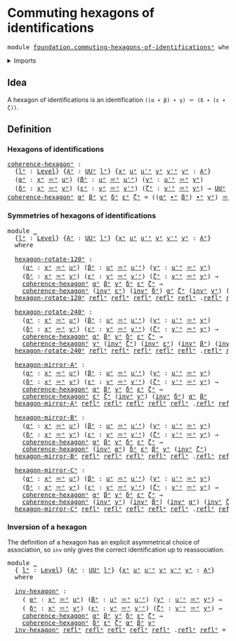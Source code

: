 # Commuting hexagons of identifications

<pre class="Agda"><a id="50" class="Keyword">module</a> <a id="57" href="foundation.commuting-hexagons-of-identifications%25E1%25B5%2589.html" class="Module">foundation.commuting-hexagons-of-identificationsᵉ</a> <a id="107" class="Keyword">where</a>
</pre>
<details><summary>Imports</summary>

<pre class="Agda"><a id="163" class="Keyword">open</a> <a id="168" class="Keyword">import</a> <a id="175" href="foundation.universe-levels%25E1%25B5%2589.html" class="Module">foundation.universe-levelsᵉ</a>

<a id="204" class="Keyword">open</a> <a id="209" class="Keyword">import</a> <a id="216" href="foundation-core.identity-types%25E1%25B5%2589.html" class="Module">foundation-core.identity-typesᵉ</a>
</pre>
</details>

## Idea

A hexagon of identifications is an identification
`((α ∙ β) ∙ γ) ＝ (δ ∙ (ε ∙ ζ))`.

## Definition

### Hexagons of identifications

<pre class="Agda"><a id="coherence-hexagonᵉ"></a><a id="414" href="foundation.commuting-hexagons-of-identifications%25E1%25B5%2589.html#414" class="Function">coherence-hexagonᵉ</a> <a id="433" class="Symbol">:</a>
  <a id="437" class="Symbol">{</a><a id="438" href="foundation.commuting-hexagons-of-identifications%25E1%25B5%2589.html#438" class="Bound">lᵉ</a> <a id="441" class="Symbol">:</a> <a id="443" href="Agda.Primitive.html#742" class="Postulate">Level</a><a id="448" class="Symbol">}</a> <a id="450" class="Symbol">{</a><a id="451" href="foundation.commuting-hexagons-of-identifications%25E1%25B5%2589.html#451" class="Bound">Aᵉ</a> <a id="454" class="Symbol">:</a> <a id="456" href="Agda.Primitive.html#429" class="Primitive">UUᵉ</a> <a id="460" href="foundation.commuting-hexagons-of-identifications%25E1%25B5%2589.html#438" class="Bound">lᵉ</a><a id="462" class="Symbol">}</a> <a id="464" class="Symbol">{</a><a id="465" href="foundation.commuting-hexagons-of-identifications%25E1%25B5%2589.html#465" class="Bound">xᵉ</a> <a id="468" href="foundation.commuting-hexagons-of-identifications%25E1%25B5%2589.html#468" class="Bound">uᵉ</a> <a id="471" href="foundation.commuting-hexagons-of-identifications%25E1%25B5%2589.html#471" class="Bound">u&#39;ᵉ</a> <a id="475" href="foundation.commuting-hexagons-of-identifications%25E1%25B5%2589.html#475" class="Bound">vᵉ</a> <a id="478" href="foundation.commuting-hexagons-of-identifications%25E1%25B5%2589.html#478" class="Bound">v&#39;ᵉ</a> <a id="482" href="foundation.commuting-hexagons-of-identifications%25E1%25B5%2589.html#482" class="Bound">yᵉ</a> <a id="485" class="Symbol">:</a> <a id="487" href="foundation.commuting-hexagons-of-identifications%25E1%25B5%2589.html#451" class="Bound">Aᵉ</a><a id="489" class="Symbol">}</a>
  <a id="493" class="Symbol">(</a><a id="494" href="foundation.commuting-hexagons-of-identifications%25E1%25B5%2589.html#494" class="Bound">αᵉ</a> <a id="497" class="Symbol">:</a> <a id="499" href="foundation.commuting-hexagons-of-identifications%25E1%25B5%2589.html#465" class="Bound">xᵉ</a> <a id="502" href="foundation-core.identity-types%25E1%25B5%2589.html#2730" class="Function Operator">＝ᵉ</a> <a id="505" href="foundation.commuting-hexagons-of-identifications%25E1%25B5%2589.html#468" class="Bound">uᵉ</a><a id="507" class="Symbol">)</a> <a id="509" class="Symbol">(</a><a id="510" href="foundation.commuting-hexagons-of-identifications%25E1%25B5%2589.html#510" class="Bound">βᵉ</a> <a id="513" class="Symbol">:</a> <a id="515" href="foundation.commuting-hexagons-of-identifications%25E1%25B5%2589.html#468" class="Bound">uᵉ</a> <a id="518" href="foundation-core.identity-types%25E1%25B5%2589.html#2730" class="Function Operator">＝ᵉ</a> <a id="521" href="foundation.commuting-hexagons-of-identifications%25E1%25B5%2589.html#471" class="Bound">u&#39;ᵉ</a><a id="524" class="Symbol">)</a> <a id="526" class="Symbol">(</a><a id="527" href="foundation.commuting-hexagons-of-identifications%25E1%25B5%2589.html#527" class="Bound">γᵉ</a> <a id="530" class="Symbol">:</a> <a id="532" href="foundation.commuting-hexagons-of-identifications%25E1%25B5%2589.html#471" class="Bound">u&#39;ᵉ</a> <a id="536" href="foundation-core.identity-types%25E1%25B5%2589.html#2730" class="Function Operator">＝ᵉ</a> <a id="539" href="foundation.commuting-hexagons-of-identifications%25E1%25B5%2589.html#482" class="Bound">yᵉ</a><a id="541" class="Symbol">)</a>
  <a id="545" class="Symbol">(</a><a id="546" href="foundation.commuting-hexagons-of-identifications%25E1%25B5%2589.html#546" class="Bound">δᵉ</a> <a id="549" class="Symbol">:</a> <a id="551" href="foundation.commuting-hexagons-of-identifications%25E1%25B5%2589.html#465" class="Bound">xᵉ</a> <a id="554" href="foundation-core.identity-types%25E1%25B5%2589.html#2730" class="Function Operator">＝ᵉ</a> <a id="557" href="foundation.commuting-hexagons-of-identifications%25E1%25B5%2589.html#475" class="Bound">vᵉ</a><a id="559" class="Symbol">)</a> <a id="561" class="Symbol">(</a><a id="562" href="foundation.commuting-hexagons-of-identifications%25E1%25B5%2589.html#562" class="Bound">εᵉ</a> <a id="565" class="Symbol">:</a> <a id="567" href="foundation.commuting-hexagons-of-identifications%25E1%25B5%2589.html#475" class="Bound">vᵉ</a> <a id="570" href="foundation-core.identity-types%25E1%25B5%2589.html#2730" class="Function Operator">＝ᵉ</a> <a id="573" href="foundation.commuting-hexagons-of-identifications%25E1%25B5%2589.html#478" class="Bound">v&#39;ᵉ</a><a id="576" class="Symbol">)</a> <a id="578" class="Symbol">(</a><a id="579" href="foundation.commuting-hexagons-of-identifications%25E1%25B5%2589.html#579" class="Bound">ζᵉ</a> <a id="582" class="Symbol">:</a> <a id="584" href="foundation.commuting-hexagons-of-identifications%25E1%25B5%2589.html#478" class="Bound">v&#39;ᵉ</a> <a id="588" href="foundation-core.identity-types%25E1%25B5%2589.html#2730" class="Function Operator">＝ᵉ</a> <a id="591" href="foundation.commuting-hexagons-of-identifications%25E1%25B5%2589.html#482" class="Bound">yᵉ</a><a id="593" class="Symbol">)</a> <a id="595" class="Symbol">→</a> <a id="597" href="Agda.Primitive.html#429" class="Primitive">UUᵉ</a> <a id="601" href="foundation.commuting-hexagons-of-identifications%25E1%25B5%2589.html#438" class="Bound">lᵉ</a>
<a id="604" href="foundation.commuting-hexagons-of-identifications%25E1%25B5%2589.html#414" class="Function">coherence-hexagonᵉ</a> <a id="623" href="foundation.commuting-hexagons-of-identifications%25E1%25B5%2589.html#623" class="Bound">αᵉ</a> <a id="626" href="foundation.commuting-hexagons-of-identifications%25E1%25B5%2589.html#626" class="Bound">βᵉ</a> <a id="629" href="foundation.commuting-hexagons-of-identifications%25E1%25B5%2589.html#629" class="Bound">γᵉ</a> <a id="632" href="foundation.commuting-hexagons-of-identifications%25E1%25B5%2589.html#632" class="Bound">δᵉ</a> <a id="635" href="foundation.commuting-hexagons-of-identifications%25E1%25B5%2589.html#635" class="Bound">εᵉ</a> <a id="638" href="foundation.commuting-hexagons-of-identifications%25E1%25B5%2589.html#638" class="Bound">ζᵉ</a> <a id="641" class="Symbol">=</a> <a id="643" class="Symbol">((</a><a id="645" href="foundation.commuting-hexagons-of-identifications%25E1%25B5%2589.html#623" class="Bound">αᵉ</a> <a id="648" href="foundation-core.identity-types%25E1%25B5%2589.html#5906" class="Function Operator">∙ᵉ</a> <a id="651" href="foundation.commuting-hexagons-of-identifications%25E1%25B5%2589.html#626" class="Bound">βᵉ</a><a id="653" class="Symbol">)</a> <a id="655" href="foundation-core.identity-types%25E1%25B5%2589.html#5906" class="Function Operator">∙ᵉ</a> <a id="658" href="foundation.commuting-hexagons-of-identifications%25E1%25B5%2589.html#629" class="Bound">γᵉ</a><a id="660" class="Symbol">)</a> <a id="662" href="foundation-core.identity-types%25E1%25B5%2589.html#2730" class="Function Operator">＝ᵉ</a> <a id="665" class="Symbol">(</a><a id="666" href="foundation.commuting-hexagons-of-identifications%25E1%25B5%2589.html#632" class="Bound">δᵉ</a> <a id="669" href="foundation-core.identity-types%25E1%25B5%2589.html#5906" class="Function Operator">∙ᵉ</a> <a id="672" class="Symbol">(</a><a id="673" href="foundation.commuting-hexagons-of-identifications%25E1%25B5%2589.html#635" class="Bound">εᵉ</a> <a id="676" href="foundation-core.identity-types%25E1%25B5%2589.html#5906" class="Function Operator">∙ᵉ</a> <a id="679" href="foundation.commuting-hexagons-of-identifications%25E1%25B5%2589.html#638" class="Bound">ζᵉ</a><a id="681" class="Symbol">))</a>
</pre>
### Symmetries of hexagons of identifications

<pre class="Agda"><a id="744" class="Keyword">module</a> <a id="751" href="foundation.commuting-hexagons-of-identifications%25E1%25B5%2589.html#751" class="Module">_</a>
  <a id="755" class="Symbol">{</a><a id="756" href="foundation.commuting-hexagons-of-identifications%25E1%25B5%2589.html#756" class="Bound">lᵉ</a> <a id="759" class="Symbol">:</a> <a id="761" href="Agda.Primitive.html#742" class="Postulate">Level</a><a id="766" class="Symbol">}</a> <a id="768" class="Symbol">{</a><a id="769" href="foundation.commuting-hexagons-of-identifications%25E1%25B5%2589.html#769" class="Bound">Aᵉ</a> <a id="772" class="Symbol">:</a> <a id="774" href="Agda.Primitive.html#429" class="Primitive">UUᵉ</a> <a id="778" href="foundation.commuting-hexagons-of-identifications%25E1%25B5%2589.html#756" class="Bound">lᵉ</a><a id="780" class="Symbol">}</a> <a id="782" class="Symbol">{</a><a id="783" href="foundation.commuting-hexagons-of-identifications%25E1%25B5%2589.html#783" class="Bound">xᵉ</a> <a id="786" href="foundation.commuting-hexagons-of-identifications%25E1%25B5%2589.html#786" class="Bound">uᵉ</a> <a id="789" href="foundation.commuting-hexagons-of-identifications%25E1%25B5%2589.html#789" class="Bound">u&#39;ᵉ</a> <a id="793" href="foundation.commuting-hexagons-of-identifications%25E1%25B5%2589.html#793" class="Bound">vᵉ</a> <a id="796" href="foundation.commuting-hexagons-of-identifications%25E1%25B5%2589.html#796" class="Bound">v&#39;ᵉ</a> <a id="800" href="foundation.commuting-hexagons-of-identifications%25E1%25B5%2589.html#800" class="Bound">yᵉ</a> <a id="803" class="Symbol">:</a> <a id="805" href="foundation.commuting-hexagons-of-identifications%25E1%25B5%2589.html#769" class="Bound">Aᵉ</a><a id="807" class="Symbol">}</a>
  <a id="811" class="Keyword">where</a>

  <a id="820" href="foundation.commuting-hexagons-of-identifications%25E1%25B5%2589.html#820" class="Function">hexagon-rotate-120ᵉ</a> <a id="840" class="Symbol">:</a>
    <a id="846" class="Symbol">(</a><a id="847" href="foundation.commuting-hexagons-of-identifications%25E1%25B5%2589.html#847" class="Bound">αᵉ</a> <a id="850" class="Symbol">:</a> <a id="852" href="foundation.commuting-hexagons-of-identifications%25E1%25B5%2589.html#783" class="Bound">xᵉ</a> <a id="855" href="foundation-core.identity-types%25E1%25B5%2589.html#2730" class="Function Operator">＝ᵉ</a> <a id="858" href="foundation.commuting-hexagons-of-identifications%25E1%25B5%2589.html#786" class="Bound">uᵉ</a><a id="860" class="Symbol">)</a> <a id="862" class="Symbol">(</a><a id="863" href="foundation.commuting-hexagons-of-identifications%25E1%25B5%2589.html#863" class="Bound">βᵉ</a> <a id="866" class="Symbol">:</a> <a id="868" href="foundation.commuting-hexagons-of-identifications%25E1%25B5%2589.html#786" class="Bound">uᵉ</a> <a id="871" href="foundation-core.identity-types%25E1%25B5%2589.html#2730" class="Function Operator">＝ᵉ</a> <a id="874" href="foundation.commuting-hexagons-of-identifications%25E1%25B5%2589.html#789" class="Bound">u&#39;ᵉ</a><a id="877" class="Symbol">)</a> <a id="879" class="Symbol">(</a><a id="880" href="foundation.commuting-hexagons-of-identifications%25E1%25B5%2589.html#880" class="Bound">γᵉ</a> <a id="883" class="Symbol">:</a> <a id="885" href="foundation.commuting-hexagons-of-identifications%25E1%25B5%2589.html#789" class="Bound">u&#39;ᵉ</a> <a id="889" href="foundation-core.identity-types%25E1%25B5%2589.html#2730" class="Function Operator">＝ᵉ</a> <a id="892" href="foundation.commuting-hexagons-of-identifications%25E1%25B5%2589.html#800" class="Bound">yᵉ</a><a id="894" class="Symbol">)</a>
    <a id="900" class="Symbol">(</a><a id="901" href="foundation.commuting-hexagons-of-identifications%25E1%25B5%2589.html#901" class="Bound">δᵉ</a> <a id="904" class="Symbol">:</a> <a id="906" href="foundation.commuting-hexagons-of-identifications%25E1%25B5%2589.html#783" class="Bound">xᵉ</a> <a id="909" href="foundation-core.identity-types%25E1%25B5%2589.html#2730" class="Function Operator">＝ᵉ</a> <a id="912" href="foundation.commuting-hexagons-of-identifications%25E1%25B5%2589.html#793" class="Bound">vᵉ</a><a id="914" class="Symbol">)</a> <a id="916" class="Symbol">(</a><a id="917" href="foundation.commuting-hexagons-of-identifications%25E1%25B5%2589.html#917" class="Bound">εᵉ</a> <a id="920" class="Symbol">:</a> <a id="922" href="foundation.commuting-hexagons-of-identifications%25E1%25B5%2589.html#793" class="Bound">vᵉ</a> <a id="925" href="foundation-core.identity-types%25E1%25B5%2589.html#2730" class="Function Operator">＝ᵉ</a> <a id="928" href="foundation.commuting-hexagons-of-identifications%25E1%25B5%2589.html#796" class="Bound">v&#39;ᵉ</a><a id="931" class="Symbol">)</a> <a id="933" class="Symbol">(</a><a id="934" href="foundation.commuting-hexagons-of-identifications%25E1%25B5%2589.html#934" class="Bound">ζᵉ</a> <a id="937" class="Symbol">:</a> <a id="939" href="foundation.commuting-hexagons-of-identifications%25E1%25B5%2589.html#796" class="Bound">v&#39;ᵉ</a> <a id="943" href="foundation-core.identity-types%25E1%25B5%2589.html#2730" class="Function Operator">＝ᵉ</a> <a id="946" href="foundation.commuting-hexagons-of-identifications%25E1%25B5%2589.html#800" class="Bound">yᵉ</a><a id="948" class="Symbol">)</a> <a id="950" class="Symbol">→</a>
    <a id="956" href="foundation.commuting-hexagons-of-identifications%25E1%25B5%2589.html#414" class="Function">coherence-hexagonᵉ</a> <a id="975" href="foundation.commuting-hexagons-of-identifications%25E1%25B5%2589.html#847" class="Bound">αᵉ</a> <a id="978" href="foundation.commuting-hexagons-of-identifications%25E1%25B5%2589.html#863" class="Bound">βᵉ</a> <a id="981" href="foundation.commuting-hexagons-of-identifications%25E1%25B5%2589.html#880" class="Bound">γᵉ</a> <a id="984" href="foundation.commuting-hexagons-of-identifications%25E1%25B5%2589.html#901" class="Bound">δᵉ</a> <a id="987" href="foundation.commuting-hexagons-of-identifications%25E1%25B5%2589.html#917" class="Bound">εᵉ</a> <a id="990" href="foundation.commuting-hexagons-of-identifications%25E1%25B5%2589.html#934" class="Bound">ζᵉ</a> <a id="993" class="Symbol">→</a>
    <a id="999" href="foundation.commuting-hexagons-of-identifications%25E1%25B5%2589.html#414" class="Function">coherence-hexagonᵉ</a> <a id="1018" class="Symbol">(</a><a id="1019" href="foundation-core.identity-types%25E1%25B5%2589.html#6276" class="Function">invᵉ</a> <a id="1024" href="foundation.commuting-hexagons-of-identifications%25E1%25B5%2589.html#917" class="Bound">εᵉ</a><a id="1026" class="Symbol">)</a> <a id="1028" class="Symbol">(</a><a id="1029" href="foundation-core.identity-types%25E1%25B5%2589.html#6276" class="Function">invᵉ</a> <a id="1034" href="foundation.commuting-hexagons-of-identifications%25E1%25B5%2589.html#901" class="Bound">δᵉ</a><a id="1036" class="Symbol">)</a> <a id="1038" href="foundation.commuting-hexagons-of-identifications%25E1%25B5%2589.html#847" class="Bound">αᵉ</a> <a id="1041" href="foundation.commuting-hexagons-of-identifications%25E1%25B5%2589.html#934" class="Bound">ζᵉ</a> <a id="1044" class="Symbol">(</a><a id="1045" href="foundation-core.identity-types%25E1%25B5%2589.html#6276" class="Function">invᵉ</a> <a id="1050" href="foundation.commuting-hexagons-of-identifications%25E1%25B5%2589.html#880" class="Bound">γᵉ</a><a id="1052" class="Symbol">)</a> <a id="1054" class="Symbol">(</a><a id="1055" href="foundation-core.identity-types%25E1%25B5%2589.html#6276" class="Function">invᵉ</a> <a id="1060" href="foundation.commuting-hexagons-of-identifications%25E1%25B5%2589.html#863" class="Bound">βᵉ</a><a id="1062" class="Symbol">)</a>
  <a id="1066" href="foundation.commuting-hexagons-of-identifications%25E1%25B5%2589.html#820" class="Function">hexagon-rotate-120ᵉ</a> <a id="1086" href="foundation-core.identity-types%25E1%25B5%2589.html#2694" class="InductiveConstructor">reflᵉ</a> <a id="1092" href="foundation-core.identity-types%25E1%25B5%2589.html#2694" class="InductiveConstructor">reflᵉ</a> <a id="1098" href="foundation-core.identity-types%25E1%25B5%2589.html#2694" class="InductiveConstructor">reflᵉ</a> <a id="1104" href="foundation-core.identity-types%25E1%25B5%2589.html#2694" class="InductiveConstructor">reflᵉ</a> <a id="1110" href="foundation-core.identity-types%25E1%25B5%2589.html#2694" class="InductiveConstructor">reflᵉ</a> <a id="1116" class="DottedPattern Symbol">.</a><a id="1117" href="foundation-core.identity-types%25E1%25B5%2589.html#2694" class="DottedPattern InductiveConstructor">reflᵉ</a> <a id="1123" href="foundation-core.identity-types%25E1%25B5%2589.html#2694" class="InductiveConstructor">reflᵉ</a> <a id="1129" class="Symbol">=</a> <a id="1131" href="foundation-core.identity-types%25E1%25B5%2589.html#2694" class="InductiveConstructor">reflᵉ</a>

  <a id="1140" href="foundation.commuting-hexagons-of-identifications%25E1%25B5%2589.html#1140" class="Function">hexagon-rotate-240ᵉ</a> <a id="1160" class="Symbol">:</a>
    <a id="1166" class="Symbol">(</a><a id="1167" href="foundation.commuting-hexagons-of-identifications%25E1%25B5%2589.html#1167" class="Bound">αᵉ</a> <a id="1170" class="Symbol">:</a> <a id="1172" href="foundation.commuting-hexagons-of-identifications%25E1%25B5%2589.html#783" class="Bound">xᵉ</a> <a id="1175" href="foundation-core.identity-types%25E1%25B5%2589.html#2730" class="Function Operator">＝ᵉ</a> <a id="1178" href="foundation.commuting-hexagons-of-identifications%25E1%25B5%2589.html#786" class="Bound">uᵉ</a><a id="1180" class="Symbol">)</a> <a id="1182" class="Symbol">(</a><a id="1183" href="foundation.commuting-hexagons-of-identifications%25E1%25B5%2589.html#1183" class="Bound">βᵉ</a> <a id="1186" class="Symbol">:</a> <a id="1188" href="foundation.commuting-hexagons-of-identifications%25E1%25B5%2589.html#786" class="Bound">uᵉ</a> <a id="1191" href="foundation-core.identity-types%25E1%25B5%2589.html#2730" class="Function Operator">＝ᵉ</a> <a id="1194" href="foundation.commuting-hexagons-of-identifications%25E1%25B5%2589.html#789" class="Bound">u&#39;ᵉ</a><a id="1197" class="Symbol">)</a> <a id="1199" class="Symbol">(</a><a id="1200" href="foundation.commuting-hexagons-of-identifications%25E1%25B5%2589.html#1200" class="Bound">γᵉ</a> <a id="1203" class="Symbol">:</a> <a id="1205" href="foundation.commuting-hexagons-of-identifications%25E1%25B5%2589.html#789" class="Bound">u&#39;ᵉ</a> <a id="1209" href="foundation-core.identity-types%25E1%25B5%2589.html#2730" class="Function Operator">＝ᵉ</a> <a id="1212" href="foundation.commuting-hexagons-of-identifications%25E1%25B5%2589.html#800" class="Bound">yᵉ</a><a id="1214" class="Symbol">)</a>
    <a id="1220" class="Symbol">(</a><a id="1221" href="foundation.commuting-hexagons-of-identifications%25E1%25B5%2589.html#1221" class="Bound">δᵉ</a> <a id="1224" class="Symbol">:</a> <a id="1226" href="foundation.commuting-hexagons-of-identifications%25E1%25B5%2589.html#783" class="Bound">xᵉ</a> <a id="1229" href="foundation-core.identity-types%25E1%25B5%2589.html#2730" class="Function Operator">＝ᵉ</a> <a id="1232" href="foundation.commuting-hexagons-of-identifications%25E1%25B5%2589.html#793" class="Bound">vᵉ</a><a id="1234" class="Symbol">)</a> <a id="1236" class="Symbol">(</a><a id="1237" href="foundation.commuting-hexagons-of-identifications%25E1%25B5%2589.html#1237" class="Bound">εᵉ</a> <a id="1240" class="Symbol">:</a> <a id="1242" href="foundation.commuting-hexagons-of-identifications%25E1%25B5%2589.html#793" class="Bound">vᵉ</a> <a id="1245" href="foundation-core.identity-types%25E1%25B5%2589.html#2730" class="Function Operator">＝ᵉ</a> <a id="1248" href="foundation.commuting-hexagons-of-identifications%25E1%25B5%2589.html#796" class="Bound">v&#39;ᵉ</a><a id="1251" class="Symbol">)</a> <a id="1253" class="Symbol">(</a><a id="1254" href="foundation.commuting-hexagons-of-identifications%25E1%25B5%2589.html#1254" class="Bound">ζᵉ</a> <a id="1257" class="Symbol">:</a> <a id="1259" href="foundation.commuting-hexagons-of-identifications%25E1%25B5%2589.html#796" class="Bound">v&#39;ᵉ</a> <a id="1263" href="foundation-core.identity-types%25E1%25B5%2589.html#2730" class="Function Operator">＝ᵉ</a> <a id="1266" href="foundation.commuting-hexagons-of-identifications%25E1%25B5%2589.html#800" class="Bound">yᵉ</a><a id="1268" class="Symbol">)</a> <a id="1270" class="Symbol">→</a>
    <a id="1276" href="foundation.commuting-hexagons-of-identifications%25E1%25B5%2589.html#414" class="Function">coherence-hexagonᵉ</a> <a id="1295" href="foundation.commuting-hexagons-of-identifications%25E1%25B5%2589.html#1167" class="Bound">αᵉ</a> <a id="1298" href="foundation.commuting-hexagons-of-identifications%25E1%25B5%2589.html#1183" class="Bound">βᵉ</a> <a id="1301" href="foundation.commuting-hexagons-of-identifications%25E1%25B5%2589.html#1200" class="Bound">γᵉ</a> <a id="1304" href="foundation.commuting-hexagons-of-identifications%25E1%25B5%2589.html#1221" class="Bound">δᵉ</a> <a id="1307" href="foundation.commuting-hexagons-of-identifications%25E1%25B5%2589.html#1237" class="Bound">εᵉ</a> <a id="1310" href="foundation.commuting-hexagons-of-identifications%25E1%25B5%2589.html#1254" class="Bound">ζᵉ</a> <a id="1313" class="Symbol">→</a>
    <a id="1319" href="foundation.commuting-hexagons-of-identifications%25E1%25B5%2589.html#414" class="Function">coherence-hexagonᵉ</a> <a id="1338" href="foundation.commuting-hexagons-of-identifications%25E1%25B5%2589.html#1200" class="Bound">γᵉ</a> <a id="1341" class="Symbol">(</a><a id="1342" href="foundation-core.identity-types%25E1%25B5%2589.html#6276" class="Function">invᵉ</a> <a id="1347" href="foundation.commuting-hexagons-of-identifications%25E1%25B5%2589.html#1254" class="Bound">ζᵉ</a><a id="1349" class="Symbol">)</a> <a id="1351" class="Symbol">(</a><a id="1352" href="foundation-core.identity-types%25E1%25B5%2589.html#6276" class="Function">invᵉ</a> <a id="1357" href="foundation.commuting-hexagons-of-identifications%25E1%25B5%2589.html#1237" class="Bound">εᵉ</a><a id="1359" class="Symbol">)</a> <a id="1361" class="Symbol">(</a><a id="1362" href="foundation-core.identity-types%25E1%25B5%2589.html#6276" class="Function">invᵉ</a> <a id="1367" href="foundation.commuting-hexagons-of-identifications%25E1%25B5%2589.html#1183" class="Bound">βᵉ</a><a id="1369" class="Symbol">)</a> <a id="1371" class="Symbol">(</a><a id="1372" href="foundation-core.identity-types%25E1%25B5%2589.html#6276" class="Function">invᵉ</a> <a id="1377" href="foundation.commuting-hexagons-of-identifications%25E1%25B5%2589.html#1167" class="Bound">αᵉ</a><a id="1379" class="Symbol">)</a> <a id="1381" href="foundation.commuting-hexagons-of-identifications%25E1%25B5%2589.html#1221" class="Bound">δᵉ</a>
  <a id="1386" href="foundation.commuting-hexagons-of-identifications%25E1%25B5%2589.html#1140" class="Function">hexagon-rotate-240ᵉ</a> <a id="1406" href="foundation-core.identity-types%25E1%25B5%2589.html#2694" class="InductiveConstructor">reflᵉ</a> <a id="1412" href="foundation-core.identity-types%25E1%25B5%2589.html#2694" class="InductiveConstructor">reflᵉ</a> <a id="1418" href="foundation-core.identity-types%25E1%25B5%2589.html#2694" class="InductiveConstructor">reflᵉ</a> <a id="1424" href="foundation-core.identity-types%25E1%25B5%2589.html#2694" class="InductiveConstructor">reflᵉ</a> <a id="1430" href="foundation-core.identity-types%25E1%25B5%2589.html#2694" class="InductiveConstructor">reflᵉ</a> <a id="1436" class="DottedPattern Symbol">.</a><a id="1437" href="foundation-core.identity-types%25E1%25B5%2589.html#2694" class="DottedPattern InductiveConstructor">reflᵉ</a> <a id="1443" href="foundation-core.identity-types%25E1%25B5%2589.html#2694" class="InductiveConstructor">reflᵉ</a> <a id="1449" class="Symbol">=</a> <a id="1451" href="foundation-core.identity-types%25E1%25B5%2589.html#2694" class="InductiveConstructor">reflᵉ</a>

  <a id="1460" href="foundation.commuting-hexagons-of-identifications%25E1%25B5%2589.html#1460" class="Function">hexagon-mirror-Aᵉ</a> <a id="1478" class="Symbol">:</a>
    <a id="1484" class="Symbol">(</a><a id="1485" href="foundation.commuting-hexagons-of-identifications%25E1%25B5%2589.html#1485" class="Bound">αᵉ</a> <a id="1488" class="Symbol">:</a> <a id="1490" href="foundation.commuting-hexagons-of-identifications%25E1%25B5%2589.html#783" class="Bound">xᵉ</a> <a id="1493" href="foundation-core.identity-types%25E1%25B5%2589.html#2730" class="Function Operator">＝ᵉ</a> <a id="1496" href="foundation.commuting-hexagons-of-identifications%25E1%25B5%2589.html#786" class="Bound">uᵉ</a><a id="1498" class="Symbol">)</a> <a id="1500" class="Symbol">(</a><a id="1501" href="foundation.commuting-hexagons-of-identifications%25E1%25B5%2589.html#1501" class="Bound">βᵉ</a> <a id="1504" class="Symbol">:</a> <a id="1506" href="foundation.commuting-hexagons-of-identifications%25E1%25B5%2589.html#786" class="Bound">uᵉ</a> <a id="1509" href="foundation-core.identity-types%25E1%25B5%2589.html#2730" class="Function Operator">＝ᵉ</a> <a id="1512" href="foundation.commuting-hexagons-of-identifications%25E1%25B5%2589.html#789" class="Bound">u&#39;ᵉ</a><a id="1515" class="Symbol">)</a> <a id="1517" class="Symbol">(</a><a id="1518" href="foundation.commuting-hexagons-of-identifications%25E1%25B5%2589.html#1518" class="Bound">γᵉ</a> <a id="1521" class="Symbol">:</a> <a id="1523" href="foundation.commuting-hexagons-of-identifications%25E1%25B5%2589.html#789" class="Bound">u&#39;ᵉ</a> <a id="1527" href="foundation-core.identity-types%25E1%25B5%2589.html#2730" class="Function Operator">＝ᵉ</a> <a id="1530" href="foundation.commuting-hexagons-of-identifications%25E1%25B5%2589.html#800" class="Bound">yᵉ</a><a id="1532" class="Symbol">)</a>
    <a id="1538" class="Symbol">(</a><a id="1539" href="foundation.commuting-hexagons-of-identifications%25E1%25B5%2589.html#1539" class="Bound">δᵉ</a> <a id="1542" class="Symbol">:</a> <a id="1544" href="foundation.commuting-hexagons-of-identifications%25E1%25B5%2589.html#783" class="Bound">xᵉ</a> <a id="1547" href="foundation-core.identity-types%25E1%25B5%2589.html#2730" class="Function Operator">＝ᵉ</a> <a id="1550" href="foundation.commuting-hexagons-of-identifications%25E1%25B5%2589.html#793" class="Bound">vᵉ</a><a id="1552" class="Symbol">)</a> <a id="1554" class="Symbol">(</a><a id="1555" href="foundation.commuting-hexagons-of-identifications%25E1%25B5%2589.html#1555" class="Bound">εᵉ</a> <a id="1558" class="Symbol">:</a> <a id="1560" href="foundation.commuting-hexagons-of-identifications%25E1%25B5%2589.html#793" class="Bound">vᵉ</a> <a id="1563" href="foundation-core.identity-types%25E1%25B5%2589.html#2730" class="Function Operator">＝ᵉ</a> <a id="1566" href="foundation.commuting-hexagons-of-identifications%25E1%25B5%2589.html#796" class="Bound">v&#39;ᵉ</a><a id="1569" class="Symbol">)</a> <a id="1571" class="Symbol">(</a><a id="1572" href="foundation.commuting-hexagons-of-identifications%25E1%25B5%2589.html#1572" class="Bound">ζᵉ</a> <a id="1575" class="Symbol">:</a> <a id="1577" href="foundation.commuting-hexagons-of-identifications%25E1%25B5%2589.html#796" class="Bound">v&#39;ᵉ</a> <a id="1581" href="foundation-core.identity-types%25E1%25B5%2589.html#2730" class="Function Operator">＝ᵉ</a> <a id="1584" href="foundation.commuting-hexagons-of-identifications%25E1%25B5%2589.html#800" class="Bound">yᵉ</a><a id="1586" class="Symbol">)</a> <a id="1588" class="Symbol">→</a>
    <a id="1594" href="foundation.commuting-hexagons-of-identifications%25E1%25B5%2589.html#414" class="Function">coherence-hexagonᵉ</a> <a id="1613" href="foundation.commuting-hexagons-of-identifications%25E1%25B5%2589.html#1485" class="Bound">αᵉ</a> <a id="1616" href="foundation.commuting-hexagons-of-identifications%25E1%25B5%2589.html#1501" class="Bound">βᵉ</a> <a id="1619" href="foundation.commuting-hexagons-of-identifications%25E1%25B5%2589.html#1518" class="Bound">γᵉ</a> <a id="1622" href="foundation.commuting-hexagons-of-identifications%25E1%25B5%2589.html#1539" class="Bound">δᵉ</a> <a id="1625" href="foundation.commuting-hexagons-of-identifications%25E1%25B5%2589.html#1555" class="Bound">εᵉ</a> <a id="1628" href="foundation.commuting-hexagons-of-identifications%25E1%25B5%2589.html#1572" class="Bound">ζᵉ</a> <a id="1631" class="Symbol">→</a>
    <a id="1637" href="foundation.commuting-hexagons-of-identifications%25E1%25B5%2589.html#414" class="Function">coherence-hexagonᵉ</a> <a id="1656" href="foundation.commuting-hexagons-of-identifications%25E1%25B5%2589.html#1555" class="Bound">εᵉ</a> <a id="1659" href="foundation.commuting-hexagons-of-identifications%25E1%25B5%2589.html#1572" class="Bound">ζᵉ</a> <a id="1662" class="Symbol">(</a><a id="1663" href="foundation-core.identity-types%25E1%25B5%2589.html#6276" class="Function">invᵉ</a> <a id="1668" href="foundation.commuting-hexagons-of-identifications%25E1%25B5%2589.html#1518" class="Bound">γᵉ</a><a id="1670" class="Symbol">)</a> <a id="1672" class="Symbol">(</a><a id="1673" href="foundation-core.identity-types%25E1%25B5%2589.html#6276" class="Function">invᵉ</a> <a id="1678" href="foundation.commuting-hexagons-of-identifications%25E1%25B5%2589.html#1539" class="Bound">δᵉ</a><a id="1680" class="Symbol">)</a> <a id="1682" href="foundation.commuting-hexagons-of-identifications%25E1%25B5%2589.html#1485" class="Bound">αᵉ</a> <a id="1685" href="foundation.commuting-hexagons-of-identifications%25E1%25B5%2589.html#1501" class="Bound">βᵉ</a>
  <a id="1690" href="foundation.commuting-hexagons-of-identifications%25E1%25B5%2589.html#1460" class="Function">hexagon-mirror-Aᵉ</a> <a id="1708" href="foundation-core.identity-types%25E1%25B5%2589.html#2694" class="InductiveConstructor">reflᵉ</a> <a id="1714" href="foundation-core.identity-types%25E1%25B5%2589.html#2694" class="InductiveConstructor">reflᵉ</a> <a id="1720" href="foundation-core.identity-types%25E1%25B5%2589.html#2694" class="InductiveConstructor">reflᵉ</a> <a id="1726" href="foundation-core.identity-types%25E1%25B5%2589.html#2694" class="InductiveConstructor">reflᵉ</a> <a id="1732" href="foundation-core.identity-types%25E1%25B5%2589.html#2694" class="InductiveConstructor">reflᵉ</a> <a id="1738" class="DottedPattern Symbol">.</a><a id="1739" href="foundation-core.identity-types%25E1%25B5%2589.html#2694" class="DottedPattern InductiveConstructor">reflᵉ</a> <a id="1745" href="foundation-core.identity-types%25E1%25B5%2589.html#2694" class="InductiveConstructor">reflᵉ</a> <a id="1751" class="Symbol">=</a> <a id="1753" href="foundation-core.identity-types%25E1%25B5%2589.html#2694" class="InductiveConstructor">reflᵉ</a>

  <a id="1762" href="foundation.commuting-hexagons-of-identifications%25E1%25B5%2589.html#1762" class="Function">hexagon-mirror-Bᵉ</a> <a id="1780" class="Symbol">:</a>
    <a id="1786" class="Symbol">(</a><a id="1787" href="foundation.commuting-hexagons-of-identifications%25E1%25B5%2589.html#1787" class="Bound">αᵉ</a> <a id="1790" class="Symbol">:</a> <a id="1792" href="foundation.commuting-hexagons-of-identifications%25E1%25B5%2589.html#783" class="Bound">xᵉ</a> <a id="1795" href="foundation-core.identity-types%25E1%25B5%2589.html#2730" class="Function Operator">＝ᵉ</a> <a id="1798" href="foundation.commuting-hexagons-of-identifications%25E1%25B5%2589.html#786" class="Bound">uᵉ</a><a id="1800" class="Symbol">)</a> <a id="1802" class="Symbol">(</a><a id="1803" href="foundation.commuting-hexagons-of-identifications%25E1%25B5%2589.html#1803" class="Bound">βᵉ</a> <a id="1806" class="Symbol">:</a> <a id="1808" href="foundation.commuting-hexagons-of-identifications%25E1%25B5%2589.html#786" class="Bound">uᵉ</a> <a id="1811" href="foundation-core.identity-types%25E1%25B5%2589.html#2730" class="Function Operator">＝ᵉ</a> <a id="1814" href="foundation.commuting-hexagons-of-identifications%25E1%25B5%2589.html#789" class="Bound">u&#39;ᵉ</a><a id="1817" class="Symbol">)</a> <a id="1819" class="Symbol">(</a><a id="1820" href="foundation.commuting-hexagons-of-identifications%25E1%25B5%2589.html#1820" class="Bound">γᵉ</a> <a id="1823" class="Symbol">:</a> <a id="1825" href="foundation.commuting-hexagons-of-identifications%25E1%25B5%2589.html#789" class="Bound">u&#39;ᵉ</a> <a id="1829" href="foundation-core.identity-types%25E1%25B5%2589.html#2730" class="Function Operator">＝ᵉ</a> <a id="1832" href="foundation.commuting-hexagons-of-identifications%25E1%25B5%2589.html#800" class="Bound">yᵉ</a><a id="1834" class="Symbol">)</a>
    <a id="1840" class="Symbol">(</a><a id="1841" href="foundation.commuting-hexagons-of-identifications%25E1%25B5%2589.html#1841" class="Bound">δᵉ</a> <a id="1844" class="Symbol">:</a> <a id="1846" href="foundation.commuting-hexagons-of-identifications%25E1%25B5%2589.html#783" class="Bound">xᵉ</a> <a id="1849" href="foundation-core.identity-types%25E1%25B5%2589.html#2730" class="Function Operator">＝ᵉ</a> <a id="1852" href="foundation.commuting-hexagons-of-identifications%25E1%25B5%2589.html#793" class="Bound">vᵉ</a><a id="1854" class="Symbol">)</a> <a id="1856" class="Symbol">(</a><a id="1857" href="foundation.commuting-hexagons-of-identifications%25E1%25B5%2589.html#1857" class="Bound">εᵉ</a> <a id="1860" class="Symbol">:</a> <a id="1862" href="foundation.commuting-hexagons-of-identifications%25E1%25B5%2589.html#793" class="Bound">vᵉ</a> <a id="1865" href="foundation-core.identity-types%25E1%25B5%2589.html#2730" class="Function Operator">＝ᵉ</a> <a id="1868" href="foundation.commuting-hexagons-of-identifications%25E1%25B5%2589.html#796" class="Bound">v&#39;ᵉ</a><a id="1871" class="Symbol">)</a> <a id="1873" class="Symbol">(</a><a id="1874" href="foundation.commuting-hexagons-of-identifications%25E1%25B5%2589.html#1874" class="Bound">ζᵉ</a> <a id="1877" class="Symbol">:</a> <a id="1879" href="foundation.commuting-hexagons-of-identifications%25E1%25B5%2589.html#796" class="Bound">v&#39;ᵉ</a> <a id="1883" href="foundation-core.identity-types%25E1%25B5%2589.html#2730" class="Function Operator">＝ᵉ</a> <a id="1886" href="foundation.commuting-hexagons-of-identifications%25E1%25B5%2589.html#800" class="Bound">yᵉ</a><a id="1888" class="Symbol">)</a> <a id="1890" class="Symbol">→</a>
    <a id="1896" href="foundation.commuting-hexagons-of-identifications%25E1%25B5%2589.html#414" class="Function">coherence-hexagonᵉ</a> <a id="1915" href="foundation.commuting-hexagons-of-identifications%25E1%25B5%2589.html#1787" class="Bound">αᵉ</a> <a id="1918" href="foundation.commuting-hexagons-of-identifications%25E1%25B5%2589.html#1803" class="Bound">βᵉ</a> <a id="1921" href="foundation.commuting-hexagons-of-identifications%25E1%25B5%2589.html#1820" class="Bound">γᵉ</a> <a id="1924" href="foundation.commuting-hexagons-of-identifications%25E1%25B5%2589.html#1841" class="Bound">δᵉ</a> <a id="1927" href="foundation.commuting-hexagons-of-identifications%25E1%25B5%2589.html#1857" class="Bound">εᵉ</a> <a id="1930" href="foundation.commuting-hexagons-of-identifications%25E1%25B5%2589.html#1874" class="Bound">ζᵉ</a> <a id="1933" class="Symbol">→</a>
    <a id="1939" href="foundation.commuting-hexagons-of-identifications%25E1%25B5%2589.html#414" class="Function">coherence-hexagonᵉ</a> <a id="1958" class="Symbol">(</a><a id="1959" href="foundation-core.identity-types%25E1%25B5%2589.html#6276" class="Function">invᵉ</a> <a id="1964" href="foundation.commuting-hexagons-of-identifications%25E1%25B5%2589.html#1787" class="Bound">αᵉ</a><a id="1966" class="Symbol">)</a> <a id="1968" href="foundation.commuting-hexagons-of-identifications%25E1%25B5%2589.html#1841" class="Bound">δᵉ</a> <a id="1971" href="foundation.commuting-hexagons-of-identifications%25E1%25B5%2589.html#1857" class="Bound">εᵉ</a> <a id="1974" href="foundation.commuting-hexagons-of-identifications%25E1%25B5%2589.html#1803" class="Bound">βᵉ</a> <a id="1977" href="foundation.commuting-hexagons-of-identifications%25E1%25B5%2589.html#1820" class="Bound">γᵉ</a> <a id="1980" class="Symbol">(</a><a id="1981" href="foundation-core.identity-types%25E1%25B5%2589.html#6276" class="Function">invᵉ</a> <a id="1986" href="foundation.commuting-hexagons-of-identifications%25E1%25B5%2589.html#1874" class="Bound">ζᵉ</a><a id="1988" class="Symbol">)</a>
  <a id="1992" href="foundation.commuting-hexagons-of-identifications%25E1%25B5%2589.html#1762" class="Function">hexagon-mirror-Bᵉ</a> <a id="2010" href="foundation-core.identity-types%25E1%25B5%2589.html#2694" class="InductiveConstructor">reflᵉ</a> <a id="2016" href="foundation-core.identity-types%25E1%25B5%2589.html#2694" class="InductiveConstructor">reflᵉ</a> <a id="2022" href="foundation-core.identity-types%25E1%25B5%2589.html#2694" class="InductiveConstructor">reflᵉ</a> <a id="2028" href="foundation-core.identity-types%25E1%25B5%2589.html#2694" class="InductiveConstructor">reflᵉ</a> <a id="2034" href="foundation-core.identity-types%25E1%25B5%2589.html#2694" class="InductiveConstructor">reflᵉ</a> <a id="2040" class="DottedPattern Symbol">.</a><a id="2041" href="foundation-core.identity-types%25E1%25B5%2589.html#2694" class="DottedPattern InductiveConstructor">reflᵉ</a> <a id="2047" href="foundation-core.identity-types%25E1%25B5%2589.html#2694" class="InductiveConstructor">reflᵉ</a> <a id="2053" class="Symbol">=</a> <a id="2055" href="foundation-core.identity-types%25E1%25B5%2589.html#2694" class="InductiveConstructor">reflᵉ</a>

  <a id="2064" href="foundation.commuting-hexagons-of-identifications%25E1%25B5%2589.html#2064" class="Function">hexagon-mirror-Cᵉ</a> <a id="2082" class="Symbol">:</a>
    <a id="2088" class="Symbol">(</a><a id="2089" href="foundation.commuting-hexagons-of-identifications%25E1%25B5%2589.html#2089" class="Bound">αᵉ</a> <a id="2092" class="Symbol">:</a> <a id="2094" href="foundation.commuting-hexagons-of-identifications%25E1%25B5%2589.html#783" class="Bound">xᵉ</a> <a id="2097" href="foundation-core.identity-types%25E1%25B5%2589.html#2730" class="Function Operator">＝ᵉ</a> <a id="2100" href="foundation.commuting-hexagons-of-identifications%25E1%25B5%2589.html#786" class="Bound">uᵉ</a><a id="2102" class="Symbol">)</a> <a id="2104" class="Symbol">(</a><a id="2105" href="foundation.commuting-hexagons-of-identifications%25E1%25B5%2589.html#2105" class="Bound">βᵉ</a> <a id="2108" class="Symbol">:</a> <a id="2110" href="foundation.commuting-hexagons-of-identifications%25E1%25B5%2589.html#786" class="Bound">uᵉ</a> <a id="2113" href="foundation-core.identity-types%25E1%25B5%2589.html#2730" class="Function Operator">＝ᵉ</a> <a id="2116" href="foundation.commuting-hexagons-of-identifications%25E1%25B5%2589.html#789" class="Bound">u&#39;ᵉ</a><a id="2119" class="Symbol">)</a> <a id="2121" class="Symbol">(</a><a id="2122" href="foundation.commuting-hexagons-of-identifications%25E1%25B5%2589.html#2122" class="Bound">γᵉ</a> <a id="2125" class="Symbol">:</a> <a id="2127" href="foundation.commuting-hexagons-of-identifications%25E1%25B5%2589.html#789" class="Bound">u&#39;ᵉ</a> <a id="2131" href="foundation-core.identity-types%25E1%25B5%2589.html#2730" class="Function Operator">＝ᵉ</a> <a id="2134" href="foundation.commuting-hexagons-of-identifications%25E1%25B5%2589.html#800" class="Bound">yᵉ</a><a id="2136" class="Symbol">)</a>
    <a id="2142" class="Symbol">(</a><a id="2143" href="foundation.commuting-hexagons-of-identifications%25E1%25B5%2589.html#2143" class="Bound">δᵉ</a> <a id="2146" class="Symbol">:</a> <a id="2148" href="foundation.commuting-hexagons-of-identifications%25E1%25B5%2589.html#783" class="Bound">xᵉ</a> <a id="2151" href="foundation-core.identity-types%25E1%25B5%2589.html#2730" class="Function Operator">＝ᵉ</a> <a id="2154" href="foundation.commuting-hexagons-of-identifications%25E1%25B5%2589.html#793" class="Bound">vᵉ</a><a id="2156" class="Symbol">)</a> <a id="2158" class="Symbol">(</a><a id="2159" href="foundation.commuting-hexagons-of-identifications%25E1%25B5%2589.html#2159" class="Bound">εᵉ</a> <a id="2162" class="Symbol">:</a> <a id="2164" href="foundation.commuting-hexagons-of-identifications%25E1%25B5%2589.html#793" class="Bound">vᵉ</a> <a id="2167" href="foundation-core.identity-types%25E1%25B5%2589.html#2730" class="Function Operator">＝ᵉ</a> <a id="2170" href="foundation.commuting-hexagons-of-identifications%25E1%25B5%2589.html#796" class="Bound">v&#39;ᵉ</a><a id="2173" class="Symbol">)</a> <a id="2175" class="Symbol">(</a><a id="2176" href="foundation.commuting-hexagons-of-identifications%25E1%25B5%2589.html#2176" class="Bound">ζᵉ</a> <a id="2179" class="Symbol">:</a> <a id="2181" href="foundation.commuting-hexagons-of-identifications%25E1%25B5%2589.html#796" class="Bound">v&#39;ᵉ</a> <a id="2185" href="foundation-core.identity-types%25E1%25B5%2589.html#2730" class="Function Operator">＝ᵉ</a> <a id="2188" href="foundation.commuting-hexagons-of-identifications%25E1%25B5%2589.html#800" class="Bound">yᵉ</a><a id="2190" class="Symbol">)</a> <a id="2192" class="Symbol">→</a>
    <a id="2198" href="foundation.commuting-hexagons-of-identifications%25E1%25B5%2589.html#414" class="Function">coherence-hexagonᵉ</a> <a id="2217" href="foundation.commuting-hexagons-of-identifications%25E1%25B5%2589.html#2089" class="Bound">αᵉ</a> <a id="2220" href="foundation.commuting-hexagons-of-identifications%25E1%25B5%2589.html#2105" class="Bound">βᵉ</a> <a id="2223" href="foundation.commuting-hexagons-of-identifications%25E1%25B5%2589.html#2122" class="Bound">γᵉ</a> <a id="2226" href="foundation.commuting-hexagons-of-identifications%25E1%25B5%2589.html#2143" class="Bound">δᵉ</a> <a id="2229" href="foundation.commuting-hexagons-of-identifications%25E1%25B5%2589.html#2159" class="Bound">εᵉ</a> <a id="2232" href="foundation.commuting-hexagons-of-identifications%25E1%25B5%2589.html#2176" class="Bound">ζᵉ</a> <a id="2235" class="Symbol">→</a>
    <a id="2241" href="foundation.commuting-hexagons-of-identifications%25E1%25B5%2589.html#414" class="Function">coherence-hexagonᵉ</a> <a id="2260" class="Symbol">(</a><a id="2261" href="foundation-core.identity-types%25E1%25B5%2589.html#6276" class="Function">invᵉ</a> <a id="2266" href="foundation.commuting-hexagons-of-identifications%25E1%25B5%2589.html#2122" class="Bound">γᵉ</a><a id="2268" class="Symbol">)</a> <a id="2270" class="Symbol">(</a><a id="2271" href="foundation-core.identity-types%25E1%25B5%2589.html#6276" class="Function">invᵉ</a> <a id="2276" href="foundation.commuting-hexagons-of-identifications%25E1%25B5%2589.html#2105" class="Bound">βᵉ</a><a id="2278" class="Symbol">)</a> <a id="2280" class="Symbol">(</a><a id="2281" href="foundation-core.identity-types%25E1%25B5%2589.html#6276" class="Function">invᵉ</a> <a id="2286" href="foundation.commuting-hexagons-of-identifications%25E1%25B5%2589.html#2089" class="Bound">αᵉ</a><a id="2288" class="Symbol">)</a> <a id="2290" class="Symbol">(</a><a id="2291" href="foundation-core.identity-types%25E1%25B5%2589.html#6276" class="Function">invᵉ</a> <a id="2296" href="foundation.commuting-hexagons-of-identifications%25E1%25B5%2589.html#2176" class="Bound">ζᵉ</a><a id="2298" class="Symbol">)</a> <a id="2300" class="Symbol">(</a><a id="2301" href="foundation-core.identity-types%25E1%25B5%2589.html#6276" class="Function">invᵉ</a> <a id="2306" href="foundation.commuting-hexagons-of-identifications%25E1%25B5%2589.html#2159" class="Bound">εᵉ</a><a id="2308" class="Symbol">)</a> <a id="2310" class="Symbol">(</a><a id="2311" href="foundation-core.identity-types%25E1%25B5%2589.html#6276" class="Function">invᵉ</a> <a id="2316" href="foundation.commuting-hexagons-of-identifications%25E1%25B5%2589.html#2143" class="Bound">δᵉ</a><a id="2318" class="Symbol">)</a>
  <a id="2322" href="foundation.commuting-hexagons-of-identifications%25E1%25B5%2589.html#2064" class="Function">hexagon-mirror-Cᵉ</a> <a id="2340" href="foundation-core.identity-types%25E1%25B5%2589.html#2694" class="InductiveConstructor">reflᵉ</a> <a id="2346" href="foundation-core.identity-types%25E1%25B5%2589.html#2694" class="InductiveConstructor">reflᵉ</a> <a id="2352" href="foundation-core.identity-types%25E1%25B5%2589.html#2694" class="InductiveConstructor">reflᵉ</a> <a id="2358" href="foundation-core.identity-types%25E1%25B5%2589.html#2694" class="InductiveConstructor">reflᵉ</a> <a id="2364" href="foundation-core.identity-types%25E1%25B5%2589.html#2694" class="InductiveConstructor">reflᵉ</a> <a id="2370" class="DottedPattern Symbol">.</a><a id="2371" href="foundation-core.identity-types%25E1%25B5%2589.html#2694" class="DottedPattern InductiveConstructor">reflᵉ</a> <a id="2377" href="foundation-core.identity-types%25E1%25B5%2589.html#2694" class="InductiveConstructor">reflᵉ</a> <a id="2383" class="Symbol">=</a> <a id="2385" href="foundation-core.identity-types%25E1%25B5%2589.html#2694" class="InductiveConstructor">reflᵉ</a>
</pre>
### Inversion of a hexagon

The definition of a hexagon has an explicit asymmetrical choice of association,
so `inv` only gives the correct identification up to reassociation.

<pre class="Agda"><a id="2581" class="Keyword">module</a> <a id="2588" href="foundation.commuting-hexagons-of-identifications%25E1%25B5%2589.html#2588" class="Module">_</a>
  <a id="2592" class="Symbol">{</a> <a id="2594" href="foundation.commuting-hexagons-of-identifications%25E1%25B5%2589.html#2594" class="Bound">lᵉ</a> <a id="2597" class="Symbol">:</a> <a id="2599" href="Agda.Primitive.html#742" class="Postulate">Level</a><a id="2604" class="Symbol">}</a> <a id="2606" class="Symbol">{</a><a id="2607" href="foundation.commuting-hexagons-of-identifications%25E1%25B5%2589.html#2607" class="Bound">Aᵉ</a> <a id="2610" class="Symbol">:</a> <a id="2612" href="Agda.Primitive.html#429" class="Primitive">UUᵉ</a> <a id="2616" href="foundation.commuting-hexagons-of-identifications%25E1%25B5%2589.html#2594" class="Bound">lᵉ</a><a id="2618" class="Symbol">}</a> <a id="2620" class="Symbol">{</a><a id="2621" href="foundation.commuting-hexagons-of-identifications%25E1%25B5%2589.html#2621" class="Bound">xᵉ</a> <a id="2624" href="foundation.commuting-hexagons-of-identifications%25E1%25B5%2589.html#2624" class="Bound">uᵉ</a> <a id="2627" href="foundation.commuting-hexagons-of-identifications%25E1%25B5%2589.html#2627" class="Bound">u&#39;ᵉ</a> <a id="2631" href="foundation.commuting-hexagons-of-identifications%25E1%25B5%2589.html#2631" class="Bound">vᵉ</a> <a id="2634" href="foundation.commuting-hexagons-of-identifications%25E1%25B5%2589.html#2634" class="Bound">v&#39;ᵉ</a> <a id="2638" href="foundation.commuting-hexagons-of-identifications%25E1%25B5%2589.html#2638" class="Bound">yᵉ</a> <a id="2641" class="Symbol">:</a> <a id="2643" href="foundation.commuting-hexagons-of-identifications%25E1%25B5%2589.html#2607" class="Bound">Aᵉ</a><a id="2645" class="Symbol">}</a>
  <a id="2649" class="Keyword">where</a>

  <a id="2658" href="foundation.commuting-hexagons-of-identifications%25E1%25B5%2589.html#2658" class="Function">inv-hexagonᵉ</a> <a id="2671" class="Symbol">:</a>
    <a id="2677" class="Symbol">(</a> <a id="2679" href="foundation.commuting-hexagons-of-identifications%25E1%25B5%2589.html#2679" class="Bound">αᵉ</a> <a id="2682" class="Symbol">:</a> <a id="2684" href="foundation.commuting-hexagons-of-identifications%25E1%25B5%2589.html#2621" class="Bound">xᵉ</a> <a id="2687" href="foundation-core.identity-types%25E1%25B5%2589.html#2730" class="Function Operator">＝ᵉ</a> <a id="2690" href="foundation.commuting-hexagons-of-identifications%25E1%25B5%2589.html#2624" class="Bound">uᵉ</a><a id="2692" class="Symbol">)</a> <a id="2694" class="Symbol">(</a><a id="2695" href="foundation.commuting-hexagons-of-identifications%25E1%25B5%2589.html#2695" class="Bound">βᵉ</a> <a id="2698" class="Symbol">:</a> <a id="2700" href="foundation.commuting-hexagons-of-identifications%25E1%25B5%2589.html#2624" class="Bound">uᵉ</a> <a id="2703" href="foundation-core.identity-types%25E1%25B5%2589.html#2730" class="Function Operator">＝ᵉ</a> <a id="2706" href="foundation.commuting-hexagons-of-identifications%25E1%25B5%2589.html#2627" class="Bound">u&#39;ᵉ</a><a id="2709" class="Symbol">)</a> <a id="2711" class="Symbol">(</a><a id="2712" href="foundation.commuting-hexagons-of-identifications%25E1%25B5%2589.html#2712" class="Bound">γᵉ</a> <a id="2715" class="Symbol">:</a> <a id="2717" href="foundation.commuting-hexagons-of-identifications%25E1%25B5%2589.html#2627" class="Bound">u&#39;ᵉ</a> <a id="2721" href="foundation-core.identity-types%25E1%25B5%2589.html#2730" class="Function Operator">＝ᵉ</a> <a id="2724" href="foundation.commuting-hexagons-of-identifications%25E1%25B5%2589.html#2638" class="Bound">yᵉ</a><a id="2726" class="Symbol">)</a> <a id="2728" class="Symbol">→</a>
    <a id="2734" class="Symbol">(</a> <a id="2736" href="foundation.commuting-hexagons-of-identifications%25E1%25B5%2589.html#2736" class="Bound">δᵉ</a> <a id="2739" class="Symbol">:</a> <a id="2741" href="foundation.commuting-hexagons-of-identifications%25E1%25B5%2589.html#2621" class="Bound">xᵉ</a> <a id="2744" href="foundation-core.identity-types%25E1%25B5%2589.html#2730" class="Function Operator">＝ᵉ</a> <a id="2747" href="foundation.commuting-hexagons-of-identifications%25E1%25B5%2589.html#2631" class="Bound">vᵉ</a><a id="2749" class="Symbol">)</a> <a id="2751" class="Symbol">(</a><a id="2752" href="foundation.commuting-hexagons-of-identifications%25E1%25B5%2589.html#2752" class="Bound">εᵉ</a> <a id="2755" class="Symbol">:</a> <a id="2757" href="foundation.commuting-hexagons-of-identifications%25E1%25B5%2589.html#2631" class="Bound">vᵉ</a> <a id="2760" href="foundation-core.identity-types%25E1%25B5%2589.html#2730" class="Function Operator">＝ᵉ</a> <a id="2763" href="foundation.commuting-hexagons-of-identifications%25E1%25B5%2589.html#2634" class="Bound">v&#39;ᵉ</a><a id="2766" class="Symbol">)</a> <a id="2768" class="Symbol">(</a><a id="2769" href="foundation.commuting-hexagons-of-identifications%25E1%25B5%2589.html#2769" class="Bound">ζᵉ</a> <a id="2772" class="Symbol">:</a> <a id="2774" href="foundation.commuting-hexagons-of-identifications%25E1%25B5%2589.html#2634" class="Bound">v&#39;ᵉ</a> <a id="2778" href="foundation-core.identity-types%25E1%25B5%2589.html#2730" class="Function Operator">＝ᵉ</a> <a id="2781" href="foundation.commuting-hexagons-of-identifications%25E1%25B5%2589.html#2638" class="Bound">yᵉ</a><a id="2783" class="Symbol">)</a> <a id="2785" class="Symbol">→</a>
    <a id="2791" href="foundation.commuting-hexagons-of-identifications%25E1%25B5%2589.html#414" class="Function">coherence-hexagonᵉ</a> <a id="2810" href="foundation.commuting-hexagons-of-identifications%25E1%25B5%2589.html#2679" class="Bound">αᵉ</a> <a id="2813" href="foundation.commuting-hexagons-of-identifications%25E1%25B5%2589.html#2695" class="Bound">βᵉ</a> <a id="2816" href="foundation.commuting-hexagons-of-identifications%25E1%25B5%2589.html#2712" class="Bound">γᵉ</a> <a id="2819" href="foundation.commuting-hexagons-of-identifications%25E1%25B5%2589.html#2736" class="Bound">δᵉ</a> <a id="2822" href="foundation.commuting-hexagons-of-identifications%25E1%25B5%2589.html#2752" class="Bound">εᵉ</a> <a id="2825" href="foundation.commuting-hexagons-of-identifications%25E1%25B5%2589.html#2769" class="Bound">ζᵉ</a> <a id="2828" class="Symbol">→</a>
    <a id="2834" href="foundation.commuting-hexagons-of-identifications%25E1%25B5%2589.html#414" class="Function">coherence-hexagonᵉ</a> <a id="2853" href="foundation.commuting-hexagons-of-identifications%25E1%25B5%2589.html#2736" class="Bound">δᵉ</a> <a id="2856" href="foundation.commuting-hexagons-of-identifications%25E1%25B5%2589.html#2752" class="Bound">εᵉ</a> <a id="2859" href="foundation.commuting-hexagons-of-identifications%25E1%25B5%2589.html#2769" class="Bound">ζᵉ</a> <a id="2862" href="foundation.commuting-hexagons-of-identifications%25E1%25B5%2589.html#2679" class="Bound">αᵉ</a> <a id="2865" href="foundation.commuting-hexagons-of-identifications%25E1%25B5%2589.html#2695" class="Bound">βᵉ</a> <a id="2868" href="foundation.commuting-hexagons-of-identifications%25E1%25B5%2589.html#2712" class="Bound">γᵉ</a>
  <a id="2873" href="foundation.commuting-hexagons-of-identifications%25E1%25B5%2589.html#2658" class="Function">inv-hexagonᵉ</a> <a id="2886" href="foundation-core.identity-types%25E1%25B5%2589.html#2694" class="InductiveConstructor">reflᵉ</a> <a id="2892" href="foundation-core.identity-types%25E1%25B5%2589.html#2694" class="InductiveConstructor">reflᵉ</a> <a id="2898" href="foundation-core.identity-types%25E1%25B5%2589.html#2694" class="InductiveConstructor">reflᵉ</a> <a id="2904" href="foundation-core.identity-types%25E1%25B5%2589.html#2694" class="InductiveConstructor">reflᵉ</a> <a id="2910" href="foundation-core.identity-types%25E1%25B5%2589.html#2694" class="InductiveConstructor">reflᵉ</a> <a id="2916" class="DottedPattern Symbol">.</a><a id="2917" href="foundation-core.identity-types%25E1%25B5%2589.html#2694" class="DottedPattern InductiveConstructor">reflᵉ</a> <a id="2923" href="foundation-core.identity-types%25E1%25B5%2589.html#2694" class="InductiveConstructor">reflᵉ</a> <a id="2929" class="Symbol">=</a> <a id="2931" href="foundation-core.identity-types%25E1%25B5%2589.html#2694" class="InductiveConstructor">reflᵉ</a>
</pre>
